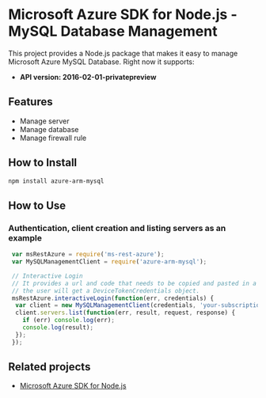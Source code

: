 # Microsoft Azure SDK for Node.js - MySQL Database Management

This project provides a Node.js package that makes it easy to manage Microsoft Azure MySQL Database. Right now it supports:
- **API version: 2016-02-01-privatepreview**

## Features

- Manage server
- Manage database
- Manage firewall rule

## How to Install

```bash
npm install azure-arm-mysql
```

## How to Use

### Authentication, client creation and listing servers as an example

```javascript
 var msRestAzure = require('ms-rest-azure');
 var MySQLManagementClient = require('azure-arm-mysql');

 // Interactive Login
 // It provides a url and code that needs to be copied and pasted in a browser and authenticated over there. If successful, 
 // the user will get a DeviceTokenCredentials object.
 msRestAzure.interactiveLogin(function(err, credentials) {
  var client = new MySQLManagementClient(credentials, 'your-subscription-id');
  client.servers.list(function(err, result, request, response) {
    if (err) console.log(err);
    console.log(result);
  });
 });
 ```
 
## Related projects

- [Microsoft Azure SDK for Node.js](https://github.com/WindowsAzure/azure-sdk-for-node)
